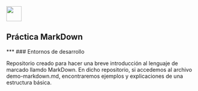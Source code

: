 <img src="https://upload.wikimedia.org/wikipedia/commons/4/48/Markdown-mark.svg" height="40"/>
<h2> Práctica MarkDown</h2>
***
### Entornos de desarrollo

Repositorio creado para hacer una breve introducción al lenguaje de marcado llamdo MarkDown. 
En dicho repositorio, si accedemos al archivo demo-markdown.md, encontraremos ejemplos y explicaciones de una estructura básica.


